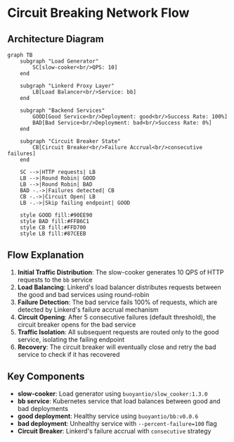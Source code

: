# Circuit Breaking Network Flow

## Architecture Diagram

```mermaid
graph TB
    subgraph "Load Generator"
        SC[slow-cooker<br/>QPS: 10]
    end
    
    subgraph "Linkerd Proxy Layer"
        LB[Load Balancer<br/>Service: bb]
    end
    
    subgraph "Backend Services"
        GOOD[Good Service<br/>Deployment: good<br/>Success Rate: 100%]
        BAD[Bad Service<br/>Deployment: bad<br/>Success Rate: 0%]
    end
    
    subgraph "Circuit Breaker State"
        CB[Circuit Breaker<br/>Failure Accrual<br/>consecutive failures]
    end
    
    SC -->|HTTP requests| LB
    LB -->|Round Robin| GOOD
    LB -->|Round Robin| BAD
    BAD -.->|Failures detected| CB
    CB -.->|Circuit Open| LB
    LB -.->|Skip failing endpoint| GOOD
    
    style GOOD fill:#90EE90
    style BAD fill:#FFB6C1
    style CB fill:#FFD700
    style LB fill:#87CEEB
```

## Flow Explanation

1. **Initial Traffic Distribution**: The slow-cooker generates 10 QPS of HTTP requests to the `bb` service
2. **Load Balancing**: Linkerd's load balancer distributes requests between the good and bad services using round-robin
3. **Failure Detection**: The bad service fails 100% of requests, which are detected by Linkerd's failure accrual mechanism
4. **Circuit Opening**: After 5 consecutive failures (default threshold), the circuit breaker opens for the bad service
5. **Traffic Isolation**: All subsequent requests are routed only to the good service, isolating the failing endpoint
6. **Recovery**: The circuit breaker will eventually close and retry the bad service to check if it has recovered

## Key Components

- **slow-cooker**: Load generator using `buoyantio/slow_cooker:1.3.0`
- **bb service**: Kubernetes service that load balances between good and bad deployments
- **good deployment**: Healthy service using `buoyantio/bb:v0.0.6`
- **bad deployment**: Unhealthy service with `--percent-failure=100` flag
- **Circuit Breaker**: Linkerd's failure accrual with `consecutive` strategy 